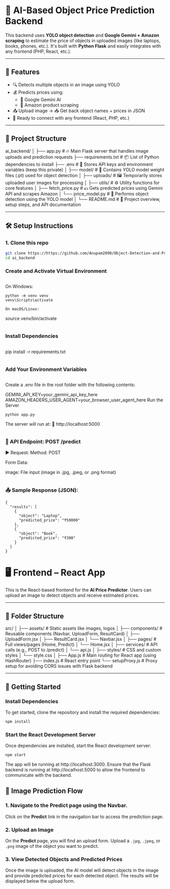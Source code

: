 # 🧠 AI-Based Object Price Prediction Backend

This backend uses **YOLO object detection** and **Google Gemini + Amazon scraping** to estimate the price of objects in uploaded images (like laptops, books, phones, etc.). It's built with **Python Flask** and easily integrates with any frontend (PHP, React, etc.).

---

## 🚀 Features

- 🔍 Detects multiple objects in an image using YOLO
- 💰 Predicts prices using:
  - 🤖 Google Gemini AI
  - 🛒 Amazon product scraping
- 📤 Upload image → 📥 Get back object names + prices in JSON
- 🔧 Ready to connect with any frontend (React, PHP, etc.)

---

## 📁 Project Structure

ai_backend/
│
├── app.py # 🔥 Main Flask server that handles image uploads and prediction requests
├── requirements.txt # 📦 List of Python dependencies to install
├── .env # 🔐 Stores API keys and environment variables (keep this private)
│
├── model/ # 🧠 Contains YOLO model weight files (.pt) used for object detection
│
├── uploads/ # 🖼️ Temporarily stores uploaded user images for processing
│
├── utils/ # ⚙️ Utility functions for core features
│ ├── fetch_price.py # 💵 Gets predicted prices using Gemini API and scrapes Amazon
│ └── price_model.py # 🧠 Performs object detection using the YOLO model
│
└── README.md # 📖 Project overview, setup steps, and API documentation

---

## 🛠️ Setup Instructions

### 1. Clone this repo

```bash
git clone https://https://github.com/Anupam2090/Object-Detection-and-Price-Prediction.git
cd ai_backend
```

### Create and Activate Virtual Environment

```

```

On Windows:

```
python -m venv venv
venv\Scripts\activate
```

```
On macOS/Linux:
```

source venv/bin/activate

```

```

### Install Dependencies

```

```

pip install -r requirements.txt

```

```

### Add Your Environment Variables

```

```

Create a .env file in the root folder with the following contents:

GEMINI_API_KEY=your_gemini_api_key_here
AMAZON_HEADERS_USER_AGENT=your_browser_user_agent_here
Run the Server

```
python app.py
```

The server will run at:
📍 http://localhost:5000

```

```

### 📡 API Endpoint: POST /predict

▶️ Request:
Method: POST

Form Data:

image: File input (image in .jpg, .jpeg, or .png format)

```

```

### 📤 Sample Response (JSON):

```
{
  "results": [
    {
      "object": "Laptop",
      "predicted_price": "₹50000"
    },
    {
      "object": "Book",
      "predicted_price": "₹300"
    }
  ]
}
```

# 🖥️ Frontend – React App

This is the React-based frontend for the **AI Price Predictor**. Users can upload an image to detect objects and receive estimated prices.

---

## 📁 Folder Structure

src/ │ ├── assets/ # Static assets like images, logos │ ├── components/ # Reusable components (Navbar, UploadForm, ResultCard) │ ├── UploadForm.jsx │ ├── ResultCard.jsx │ └── Navbar.jsx │ ├── pages/ # Full views/pages (Home, Predict) │ └── Home.jsx │ ├── services/ # API calls (e.g., POST to /predict) │ └── api.js │ ├── styles/ # CSS and custom styles │ └── style.css │ ├── App.js # Main routing for React app (using HashRouter) ├── index.js # React entry point └── setupProxy.js # Proxy setup for avoiding CORS issues with Flask backend

---

## 🚀 Getting Started

### Install Dependencies

To get started, clone the repository and install the required dependencies:

```bash
npm install

```

### Start the React Development Server

Once dependencies are installed, start the React development server:

```
npm start

```

The app will be running at http://localhost:3000. Ensure that the Flask backend is running at http://localhost:5000 to allow the frontend to communicate with the backend.

## 📸 Image Prediction Flow

### 1. Navigate to the **Predict** page using the Navbar.

Click on the **Predict** link in the navigation bar to access the prediction page.

### 2. Upload an Image

On the **Predict** page, you will find an upload form. Upload a `.jpg`, `.jpeg`, or `.png` image of the object you want to predict.

### 3. View Detected Objects and Predicted Prices

Once the image is uploaded, the AI model will detect objects in the image and provide predicted prices for each detected object. The results will be displayed below the upload form.
